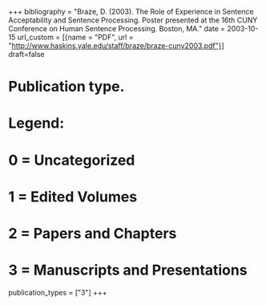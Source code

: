+++
bibliography = "Braze, D. (2003). The Role of Experience in Sentence Acceptability and Sentence Processing. Poster presented at the 16th CUNY Conference on Human Sentence Processing. Boston, MA."
date = 2003-10-15
url_custom = [{name = "PDF", url = "http://www.haskins.yale.edu/staff/braze/braze-cuny2003.pdf"}]
draft=false
# Publication type.
# Legend:
# 0 = Uncategorized
# 1 = Edited Volumes
# 2 = Papers and Chapters
# 3 = Manuscripts and Presentations
publication_types = ["3"]
+++